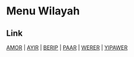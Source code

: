 # Menu Wilayah

## Link

[AMOR](https://github.com/gigit-pemilu/pemilu-2024-93-papua-selatan/tree/main/pileg-dpr/hitung-suara/sub/93-papua-selatan/sub/04-asmat/sub/10-unir-sirau/sub/2002-amor)
 | 
[AYIR](https://github.com/gigit-pemilu/pemilu-2024-93-papua-selatan/tree/main/pileg-dpr/hitung-suara/sub/93-papua-selatan/sub/04-asmat/sub/10-unir-sirau/sub/2005-ayir)
 | 
[BERIP](https://github.com/gigit-pemilu/pemilu-2024-93-papua-selatan/tree/main/pileg-dpr/hitung-suara/sub/93-papua-selatan/sub/04-asmat/sub/10-unir-sirau/sub/2004-berip)
 | 
[PAAR](https://github.com/gigit-pemilu/pemilu-2024-93-papua-selatan/tree/main/pileg-dpr/hitung-suara/sub/93-papua-selatan/sub/04-asmat/sub/10-unir-sirau/sub/2009-paar)
 | 
[WERER](https://github.com/gigit-pemilu/pemilu-2024-93-papua-selatan/tree/main/pileg-dpr/hitung-suara/sub/93-papua-selatan/sub/04-asmat/sub/10-unir-sirau/sub/2006-werer)
 | 
[YIPAWER](https://github.com/gigit-pemilu/pemilu-2024-93-papua-selatan/tree/main/pileg-dpr/hitung-suara/sub/93-papua-selatan/sub/04-asmat/sub/10-unir-sirau/sub/2003-yipawer)

